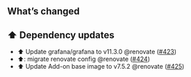 ## What’s changed

## ⬆️ Dependency updates

- ⬆️ Update grafana/grafana to v11.3.0 @renovate ([#423](https://github.com/hassio-addons/addon-grafana/pull/423))
- ⬆️: migrate renovate config @renovate ([#424](https://github.com/hassio-addons/addon-grafana/pull/424))
- ⬆️ Update Add-on base image to v7.5.2 @renovate ([#425](https://github.com/hassio-addons/addon-grafana/pull/425))
